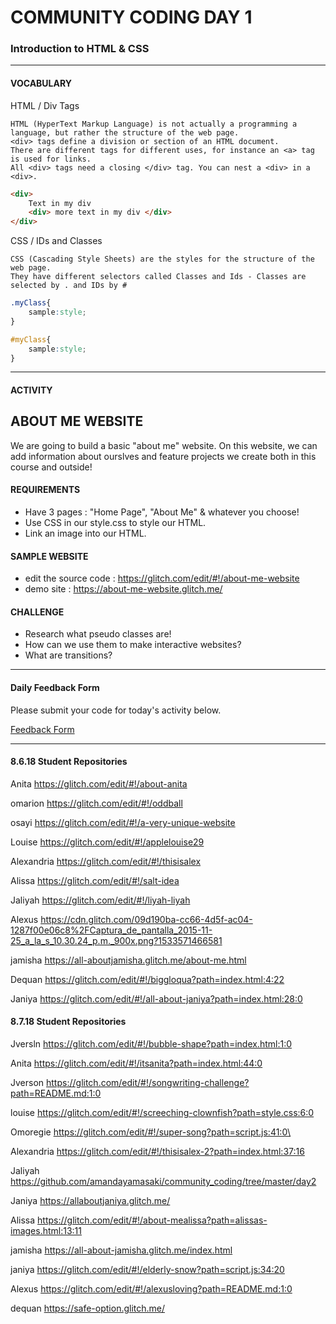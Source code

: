 # COMMUNITY CODING DAY 1
### Introduction to HTML & CSS

***

#### VOCABULARY

HTML / Div Tags 
```
HTML (HyperText Markup Language) is not actually a programming a language, but rather the structure of the web page.
<div> tags define a division or section of an HTML document.  
There are different tags for different uses, for instance an <a> tag is used for links.  
All <div> tags need a closing </div> tag. You can nest a <div> in a <div>.
```

```HTML
<div>
	Text in my div
	<div> more text in my div </div>
</div>
```

CSS / IDs and Classes
```
CSS (Cascading Style Sheets) are the styles for the structure of the web page.
They have different selectors called Classes and Ids - Classes are selected by . and IDs by #
```

```CSS
.myClass{ 
	sample:style; 
}

#myClass{ 
	sample:style; 
}
```


***


#### ACTIVITY

## ABOUT ME WEBSITE
We are going to build a basic "about me" website. On this website, we can add information about ourslves and feature projects we create both in this course and outside!

#### REQUIREMENTS
- Have 3 pages : "Home Page", "About Me" & whatever you choose!
- Use CSS in our style.css to style our HTML.
- Link an image into our HTML. 

#### SAMPLE WEBSITE
- edit the source code : https://glitch.com/edit/#!/about-me-website
- demo site : https://about-me-website.glitch.me/

#### CHALLENGE
- Research what pseudo classes are!
- How can we use them to make interactive websites?
- What are transitions?


***


#### Daily Feedback Form
Please submit your code for today's activity below. 

[Feedback Form](https://docs.google.com/forms/d/e/1FAIpQLSfRpKr7MUh3Nw3T8MxQsQbpDjdpXJOg_oT5OzkEb6kPUEng-Q/viewform?c=0&w=1)

***

#### 8.6.18 Student Repositories

Anita	https://glitch.com/edit/#!/about-anita

omarion	https://glitch.com/edit/#!/oddball

osayi	https://glitch.com/edit/#!/a-very-unique-website

Louise	https://glitch.com/edit/#!/applelouise29

Alexandria	https://glitch.com/edit/#!/thisisalex

Alissa	https://glitch.com/edit/#!/salt-idea

Jaliyah	https://glitch.com/edit/#!/liyah-liyah

Alexus	https://cdn.glitch.com/09d190ba-cc66-4d5f-ac04-1287f00e06c8%2FCaptura_de_pantalla_2015-11-25_a_la_s_10.30.24_p.m._900x.png?1533571466581

jamisha	https://all-aboutjamisha.glitch.me/about-me.html

Dequan	https://glitch.com/edit/#!/biggloqua?path=index.html:4:22

Janiya	https://glitch.com/edit/#!/all-about-janiya?path=index.html:28:0


#### 8.7.18 Student Repositories

Jversln	https://glitch.com/edit/#!/bubble-shape?path=index.html:1:0

Anita	https://glitch.com/edit/#!/itsanita?path=index.html:44:0

Jverson	https://glitch.com/edit/#!/songwriting-challenge?path=README.md:1:0

louise	https://glitch.com/edit/#!/screeching-clownfish?path=style.css:6:0

Omoregie	https://glitch.com/edit/#!/super-song?path=script.js:41:0\

Alexandria	https://glitch.com/edit/#!/thisisalex-2?path=index.html:37:16

Jaliyah	https://github.com/amandayamasaki/community_coding/tree/master/day2

Janiya	https://allaboutjaniya.glitch.me/ 

Alissa	https://glitch.com/edit/#!/about-mealissa?path=alissas-images.html:13:11

jamisha	https://all-about-jamisha.glitch.me/index.html

janiya	https://glitch.com/edit/#!/elderly-snow?path=script.js:34:20

Alexus	https://glitch.com/edit/#!/alexusloving?path=README.md:1:0

dequan	https://safe-option.glitch.me/

